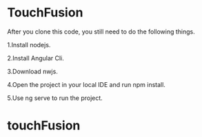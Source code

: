 # TouchFusion

After you clone this code, you still need to do the following things.

1.Install nodejs.

2.Install Angular Cli.

3.Download nwjs.

4.Open the project in your local IDE and run npm install.

5.Use ng serve to run the project.

# touchFusion

